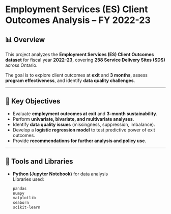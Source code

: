 # Employment Services (ES) Client Outcomes Analysis – FY 2022-23

## 📊 Overview
This project analyzes the **Employment Services (ES) Client Outcomes dataset** for fiscal year **2022–23**, covering **258 Service Delivery Sites (SDS)** across Ontario.

The goal is to explore client outcomes at **exit** and **3 months**, assess **program effectiveness**, and identify **data quality challenges**.

---

## 🧠 Key Objectives
- Evaluate **employment outcomes at exit** and **3-month sustainability**.
- Perform **univariate, bivariate, and multivariate analyses**.
- Identify **data quality issues** (missingness, suppression, imbalance).
- Develop a **logistic regression model** to test predictive power of exit outcomes.
- Provide **recommendations for further analysis and policy use**.

---

## 🧰 Tools and Libraries
- **Python (Jupyter Notebook)** for data analysis  
  Libraries used:
  ```python
  pandas
  numpy
  matplotlib
  seaborn
  scikit-learn
